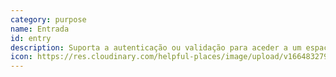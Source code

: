 ```yaml
---
category: purpose
name: Entrada
id: entry
description: Suporta a autenticação ou validação para aceder a um espaço ou serviço.
icon: https://res.cloudinary.com/helpful-places/image/upload/v1664832795/dtpr-icons/purpose/entry_ykr8r0.svg
---
```

